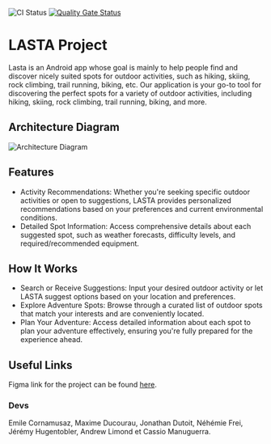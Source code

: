 ![CI Status](https://github.com/LASTA-OUTDOOR/lasta/actions/workflows/ci.yml/badge.svg)
[![Quality Gate Status](https://sonarcloud.io/api/project_badges/measure?project=LASTA-OUTDOOR_lasta&metric=alert_status)](https://sonarcloud.io/summary/new_code?id=LASTA-OUTDOOR_lasta)

# LASTA Project

Lasta is an Android app whose goal is mainly to help people find and discover nicely suited spots for outdoor activities, such as hiking, skiing, rock climbing, trail running, biking, etc.
Our application is your go-to tool for discovering the perfect spots for a variety of outdoor activities, including hiking, skiing, rock climbing, trail running, biking, and more.
## Architecture Diagram

![Architecture Diagram](Architecture_diagram.jpg)
## Features

-   Activity Recommendations: Whether you're seeking specific outdoor activities or open to suggestions, LASTA provides personalized recommendations based on your preferences and current environmental conditions.
-   Detailed Spot Information: Access comprehensive details about each suggested spot, such as weather forecasts, difficulty levels, and required/recommended equipment.

## How It Works

-   Search or Receive Suggestions: Input your desired outdoor activity or let LASTA suggest options based on your location and preferences.
-   Explore Adventure Spots: Browse through a curated list of outdoor spots that match your interests and are conveniently located.
-   Plan Your Adventure: Access detailed information about each spot to plan your adventure effectively, ensuring you're fully prepared for the experience ahead.

## Useful Links

Figma link for the project can be found [here](https://www.figma.com/files/project/216392243).

### Devs

Emile Cornamusaz, Maxime Ducourau, Jonathan Dutoit, Néhémie Frei, Jérémy Hugentobler, Andrew Limond et Cassio Manuguerra.
